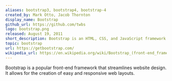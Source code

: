 ```yaml
---
aliases: bootstrap3, bootstrap4, bootstrap-4
created_by: Mark Otto, Jacob Thornton
display_name: Bootstrap
github_url: https://github.com/twbs
logo: bootstrap.png
released: August 19, 2011
short_description: Bootstrap is an HTML, CSS, and JavaScript framework.
topic: bootstrap
url: https://getbootstrap.com/
wikipedia_url: https://en.wikipedia.org/wiki/Bootstrap_(front-end_framework)
---
```

Bootstrap is a popular front-end framework that streamlines website design. It allows for the creation of easy and responsive web layouts.
